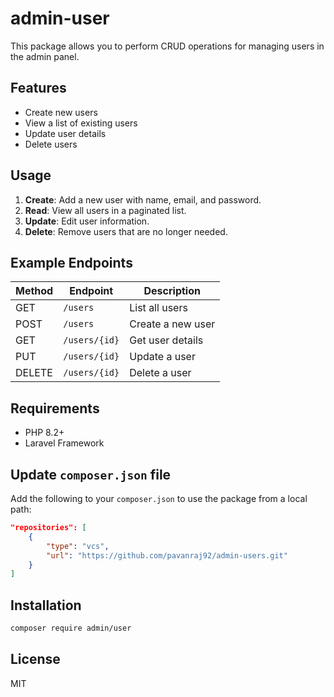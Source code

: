 # admin-user

This package allows you to perform CRUD operations for managing users in the admin panel.

## Features

- Create new users
- View a list of existing users
- Update user details
- Delete users

## Usage

1. **Create**: Add a new user with name, email, and password.
2. **Read**: View all users in a paginated list.
3. **Update**: Edit user information.
4. **Delete**: Remove users that are no longer needed.

## Example Endpoints

| Method | Endpoint        | Description         |
|--------|----------------|---------------------|
| GET    | `/users`       | List all users      |
| POST   | `/users`       | Create a new user   |
| GET    | `/users/{id}`  | Get user details    |
| PUT    | `/users/{id}`  | Update a user       |
| DELETE | `/users/{id}`  | Delete a user       |

## Requirements

- PHP 8.2+
- Laravel Framework

## Update `composer.json` file

Add the following to your `composer.json` to use the package from a local path:

```json
"repositories": [
    {
        "type": "vcs",
        "url": "https://github.com/pavanraj92/admin-users.git"
    }
]
```

## Installation

```bash
composer require admin/user
```

## License

MIT